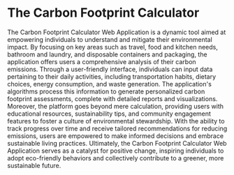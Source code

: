 # The Carbon Footprint Calculator

The Carbon Footprint Calculator Web Application is a dynamic tool aimed at empowering individuals to understand and mitigate their environmental impact. By focusing on key areas such as travel, food and kitchen needs, bathroom and laundry, and disposable containers and packaging, the application offers users a comprehensive analysis of their carbon emissions. Through a user-friendly interface, individuals can input data pertaining to their daily activities, including transportation habits, dietary choices, energy consumption, and waste generation. The application's algorithms process this information to generate personalized carbon footprint assessments, complete with detailed reports and visualizations. Moreover, the platform goes beyond mere calculation, providing users with educational resources, sustainability tips, and community engagement features to foster a culture of environmental stewardship. With the ability to track progress over time and receive tailored recommendations for reducing emissions, users are empowered to make informed decisions and embrace sustainable living practices. Ultimately, the Carbon Footprint Calculator Web Application serves as a catalyst for positive change, inspiring individuals to adopt eco-friendly behaviors and collectively contribute to a greener, more sustainable future.
